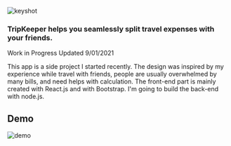 
![keyshot](https://yuanyuanhu96.github.io/share/concept.png)

### TripKeeper helps you seamlessly split travel expenses with your friends.

Work in Progress
Updated 9/01/2021

This app is a side project I started recently. The design was inspired by my experience while travel with friends, people are usually overwhelmed by many bills, and need helps with calculation. The front-end part is mainly created with React.js and with Bootstrap. I'm going to build the back-end with node.js.

## Demo

![demo](https://yuanyuanhu96.github.io/share/demo.gif)



